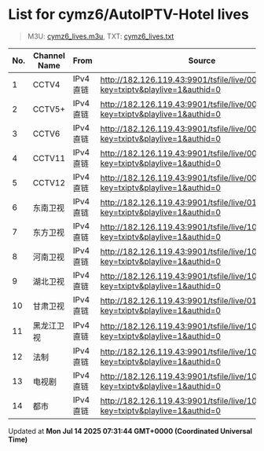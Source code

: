 # List for **cymz6/AutoIPTV-Hotel lives**

> M3U: [cymz6_lives.m3u](/cymz6_lives.m3u), TXT: [cymz6_lives.txt](/txt/cymz6_lives.txt)

| No. | Channel Name | From | Source |
| --- | ------------ | ---- | ------ |
| 1 | CCTV4 | IPv4 直链 | <http://182.126.119.43:9901/tsfile/live/0004_1.m3u8?key=txiptv&playlive=1&authid=0> |
| 2 | CCTV5+ | IPv4 直链 | <http://182.126.119.43:9901/tsfile/live/0016_1.m3u8?key=txiptv&playlive=1&authid=0> |
| 3 | CCTV6 | IPv4 直链 | <http://182.126.119.43:9901/tsfile/live/0006_1.m3u8?key=txiptv&playlive=1&authid=0> |
| 4 | CCTV11 | IPv4 直链 | <http://182.126.119.43:9901/tsfile/live/0011_1.m3u8?key=txiptv&playlive=1&authid=0> |
| 5 | CCTV12 | IPv4 直链 | <http://182.126.119.43:9901/tsfile/live/0012_1.m3u8?key=txiptv&playlive=1&authid=0> |
| 6 | 东南卫视 | IPv4 直链 | <http://182.126.119.43:9901/tsfile/live/0137_1.m3u8?key=txiptv&playlive=1&authid=0> |
| 7 | 东方卫视 | IPv4 直链 | <http://182.126.119.43:9901/tsfile/live/1001_1.m3u8?key=txiptv&playlive=1&authid=0> |
| 8 | 河南卫视 | IPv4 直链 | <http://182.126.119.43:9901/tsfile/live/1005_1.m3u8?key=txiptv&playlive=1&authid=0> |
| 9 | 湖北卫视 | IPv4 直链 | <http://182.126.119.43:9901/tsfile/live/1007_1.m3u8?key=txiptv&playlive=1&authid=0> |
| 10 | 甘肃卫视 | IPv4 直链 | <http://182.126.119.43:9901/tsfile/live/0141_1.m3u8?key=txiptv&playlive=1&authid=0> |
| 11 | 黑龙江卫视 | IPv4 直链 | <http://182.126.119.43:9901/tsfile/live/1006_1.m3u8?key=txiptv&playlive=1&authid=0> |
| 12 | 法制 | IPv4 直链 | <http://182.126.119.43:9901/tsfile/live/1003_1.m3u8?key=txiptv&playlive=1&authid=0> |
| 13 | 电视剧 | IPv4 直链 | <http://182.126.119.43:9901/tsfile/live/1000_1.m3u8?key=txiptv&playlive=1&authid=0> |
| 14 | 都市 | IPv4 直链 | <http://182.126.119.43:9901/tsfile/live/1002_1.m3u8?key=txiptv&playlive=1&authid=0> |

Updated at **Mon Jul 14 2025 07:31:44 GMT+0000 (Coordinated Universal Time)**
